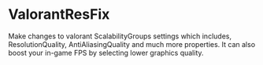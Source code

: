 # ValorantResFix
 Make changes to valorant ScalabilityGroups settings which includes,  ResolutionQuality, AntiAliasingQuality and much more properties. It can also boost your in-game FPS by selecting lower graphics quality. 
